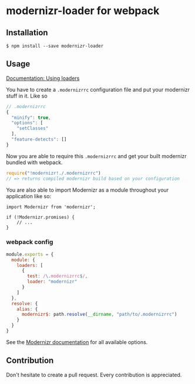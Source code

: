 # modernizr-loader for webpack

## Installation

```
$ npm install --save modernizr-loader
```

## Usage

[Documentation: Using loaders](http://webpack.github.io/docs/using-loaders.html)

You have to create a `.modernizrrc` configuration file and put your modernizr stuff in it. Like so

```javascript
// .modernizrrc
{
  "minify": true,
  "options": [
    "setClasses"
  ],
  "feature-detects": []
}
```

Now you are able to require this `.modernizrrc` and get your built modernizr bundled with webpack.

```javascript
require("!modernizr!./.modernizrrc")
// => returns compiled modernizr build based on your configuration
```

You are also able to import Modernizr as a module throughout your application like so:

```javscript
import Modernizr from 'modernizr';

if (!Modernizr.promises) {
    // ...
}
```


### webpack config

```javascript
module.exports = {
  module: {
    loaders: [
      {
        test: /\.modernizrrc$/,
        loader: "modernizr"
      }
    ]
  },
  resolve: {
    alias: {
      modernizr$: path.resolve(__dirname, "path/to/.modernizrrc")
    }
  }
}
```

See the [Modernizr documentation](https://modernizr.com/docs) for all available options.

## Contribution

Don't hesitate to create a pull request. Every contribution is appreciated.
